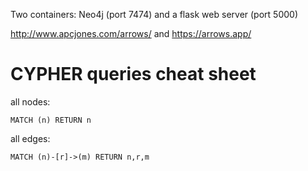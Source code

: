 
Two containers: Neo4j (port 7474) and a flask web server (port 5000)


<http://www.apcjones.com/arrows/> and <https://arrows.app/>

# CYPHER queries cheat sheet

all nodes:
```
MATCH (n) RETURN n
```
all edges:
```
MATCH (n)-[r]->(m) RETURN n,r,m
```
